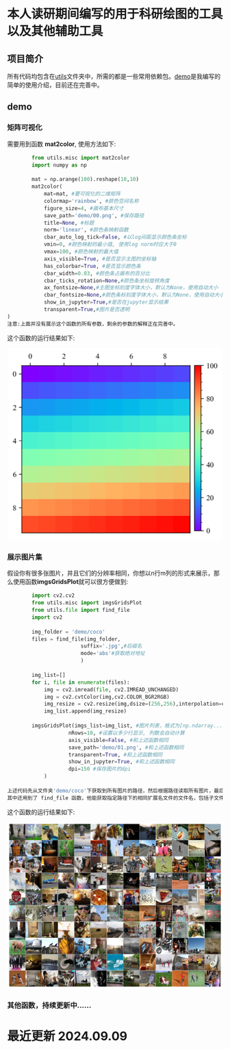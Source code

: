 # 本人读研期间编写的用于科研绘图的工具以及其他辅助工具

## 项目简介
所有代码均包含在[utils](/utils)文件夹中，所需的都是一些常用依赖包。[demo](/demo.ipynb)是我编写的简单的使用介绍，目前还在完善中。

## demo
### 矩阵可视化
需要用到函数 **mat2color**, 使用方法如下:

```Python
        from utils.misc import mat2color
        import numpy as np

        mat = np.arange(100).reshape(10,10)
        mat2color(
            mat=mat, #要可视化的二维矩阵
            colormap='rainbow', #颜色空间名称
            figure_size=4, #画布基本尺寸
            save_path='demo/00.png', #保存路径
            title=None, #标题
            norm='linear', #颜色条映射函数
            cbar_auto_log_tick=False, #以log间距显示颜色条坐标
            vmin=0, #颜色映射的最小值, 使用log norm时应大于0
            vmax=100, #颜色映射的最大值
            axis_visible=True, #是否显示主图的坐标轴
            has_colorbar=True, #是否显示颜色条
            cbar_width=0.03, #颜色条占画布的百分比
            cbar_ticks_rotation=None,#颜色条坐标旋转角度
            ax_fontsize=None,#主图坐标刻度字体大小，默认为None，使用自动大小
            cbar_fontsize=None,#颜色条标刻度字体大小，默认为None，使用自动大小
            show_in_jupyter=True,#是否在jupyter显示结果
            transparent=True,#图片是否透明
)
注意:上面并没有展示这个函数的所有参数，剩余的参数的解释正在完善中。
```
这个函数的运行结果如下:

![矩阵可视化](./demo/00.png "mat2color")

### 展示图片集
假设你有很多张图片，并且它们的分辨率相同，你想以n行m列的形式来展示，那么使用函数**imgsGridsPlot**就可以很方便做到:
```Python
        import cv2.cv2
        from utils.misc import imgsGridsPlot
        from utils.file import find_file
        import cv2

        img_folder = 'demo/coco'
        files = find_file(img_folder,
                        suffix='.jpg',#后缀名
                        mode='abs'#获取绝对地址
                        )

        img_list=[]
        for i, file in enumerate(files):
            img = cv2.imread(file, cv2.IMREAD_UNCHANGED)
            img = cv2.cvtColor(img,cv2.COLOR_BGR2RGB)
            img_resize = cv2.resize(img,dsize=(256,256),interpolation=cv2.INTER_NEAREST)
            img_list.append(img_resize)

        imgsGridsPlot(imgs_list=img_list, #图片列表，格式为[np.ndarray...]
                    nRows=10, #设置以多少行显示, 列数会自动计算
                    axis_visible=False, #和上述函数相同
                    save_path='demo/01.png', #和上述函数相同
                    transparent=True, #和上述函数相同
                    show_in_jupyter=True, #和上述函数相同
                    dpi=150 #保存图片的dpi
            )

上述代码先从文件夹'demo/coco'下获取到所有图片的路径，然后根据路径读取所有图片，最后以10行的方式显示它们。   
其中还用到了 find_file 函数，他能获取指定路径下的相同扩展名文件的文件名，包括子文件夹下的文件，文件名可以是绝对地址也可以仅是文件名。
```
这个函数的运行结果如下:

![图片集展示](./demo/01.png "图片集展示")

### 其他函数，持续更新中......


# 最近更新 2024.09.09

